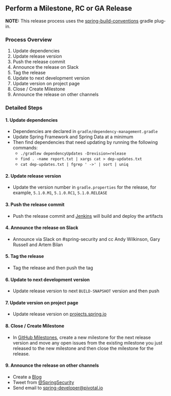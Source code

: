## Perform a Milestone, RC or GA Release

**NOTE:** This release process uses the [spring-build-conventions](https://github.com/spring-gradle-plugins/spring-build-conventions) gradle plug-in. 

### Process Overview

1. Update dependencies
2. Update release version
3. Push the release commit
4. Announce the release on Slack
5. Tag the release
6. Update to next development version
7. Update version on project page
8. Close / Create Milestone
9. Announce the release on other channels

### Detailed Steps

#### 1. Update dependencies

- Dependencies are declared in `gradle/dependency-management.gradle`
- Update Spring Framework and Spring Data at a minimum
- Then find dependencies that need updating by running the following commands:
    - `./gradlew dependencyUpdates -Drevision=release`
    - `find . -name report.txt | xargs cat > dep-updates.txt`
    - `cat dep-updates.txt | fgrep ' ->' | sort | uniq`

#### 2. Update release version
 
- Update the version number in `gradle.properties` for the release, for example, `5.1.0.M1`, `5.1.0.RC1`, `5.1.0.RELEASE` 

#### 3. Push the release commit
 
- Push the release commit and [Jenkins](https://jenkins.spring.io/job/spring-security/) will build and deploy the artifacts

#### 4. Announce the release on Slack

- Announce via Slack on #spring-security and cc Andy Wilkinson, Gary Russell and Artem Bilan

#### 5. Tag the release

- Tag the release and then push the tag

#### 6. Update to next development version
 
- Update release version to next `BUILD-SNAPSHOT` version and then push

#### 7. Update version on project page

- Update release version on [projects.spring.io](https://spring.io/admin/projects/spring-security)

#### 8. Close / Create Milestone

- In [GitHub Milestones](https://github.com/spring-projects/spring-security/milestones), 
create a new milestone for the next release version and move any open issues 
from the existing milestone you just released to the new milestone and then close the milestone for the release.

#### 9. Announce the release on other channels

- Create a [Blog](https://spring.io/admin/blog)
- Tweet from [@SpringSecurity](https://twitter.com/springsecurity)
- Send email to spring-developer@pivotal.io
